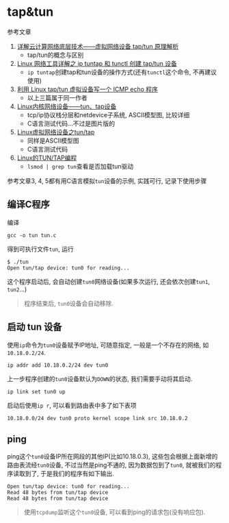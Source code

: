 # tap&tun

参考文章

1. [详解云计算网络底层技术——虚拟网络设备 tap/tun 原理解析](https://www.cnblogs.com/bakari/p/10450711.html)
    - tap/tun的概念与区别
2. [Linux 网络工具详解之 ip tuntap 和 tunctl 创建 tap/tun 设备](https://www.cnblogs.com/bakari/p/10449664.html)
    - `ip tuntap`创建tap和tun设备的操作方式(还有`tunctl`这个命令, 不再建议使用)
3. [利用 Linux tap/tun 虚拟设备写一个 ICMP echo 程序](https://www.cnblogs.com/bakari/p/10474600.html)
    - 以上三篇属于同一作者
4. [Linux内核网络设备——tun、tap设备](http://blog.nsfocus.net/linux-tun-tap/)
    - tcp/ip协议栈分层和netdevice子系统, ASCII模型图, 比较详细
    - C语言测试代码...不过是图片版的
5. [Linux虚拟网络设备之tun/tap](https://segmentfault.com/a/1190000009249039)
    - 同样是ASCII模型图
    - C语言测试代码
6. [Linux的TUN/TAP编程](http://blog.chinaunix.net/uid-317451-id-92474.html)
    - `lsmod | grep tun`查看是否加载tun驱动

参考文章3, 4, 5都有用C语言模拟`tun`设备的示例, 实践可行, 记录下使用步骤

## 编译C程序

编译

```
gcc -o tun tun.c
```

得到可执行文件`tun`, 运行

```console
$ ./tun
Open tun/tap device: tun0 for reading...
```

这个程序启动后, 会自动创建`tun0`网络设备(如果多次运行, 还会依次创建`tun1`, `tun2`...)

> 程序结束后, `tun0`设备会自动移除.

## 启动 tun 设备

使用`ip`命令为`tun0`设备赋予IP地址, 可随意指定, 一般是一个不存在的网络, 如`10.18.0.2/24`.

```
ip addr add 10.18.0.2/24 dev tun0
```

上一步程序创建的`tun0`设备默认为`DOWN`的状态, 我们需要手动将其启动.

```
ip link set tun0 up
```

启动后使用`ip r`, 可以看到路由表中多了如下表项

```
10.18.0.0/24 dev tun0 proto kernel scope link src 10.18.0.2
```

## ping

ping这个`tun0`设备IP所在网段的其他IP(比如10.18.0.3), 这些包会根据上面新增的路由表流经`tun0`设备, 不过当然是ping不通的, 因为数据包到了`tun0`, 就被我们的程序读取到了, 于是我们的程序有如下输出.

```
Open tun/tap device: tun0 for reading...
Read 48 bytes from tun/tap device
Read 48 bytes from tun/tap device
```

> 使用`tcpdump`监听这个`tun0`设备, 可以看到ping的请求包(没有响应包).

